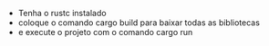 - Tenha o rustc instalado
- coloque o comando cargo build para baixar todas as bibliotecas
- e execute o projeto com o comando cargo run
